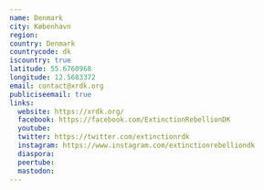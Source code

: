```yaml
---
name: Denmark
city: København
region:
country: Denmark
countrycode: dk
iscountry: true
latitude: 55.6760968
longitude: 12.5683372
email: contact@xrdk.org
publiciseemail: true
links:
  website: https://xrdk.org/
  facebook: https://facebook.com/ExtinctionRebellionDK
  youtube:
  twitter: https://twitter.com/extinctionrdk
  instagram: https://www.instagram.com/extinctionrebelliondk
  diaspora:
  peertube:
  mastodon:
---
```

